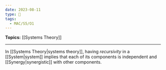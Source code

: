 ```yaml
---
date: 2023-08-11
type: 🧠
tags:
  - MAC/S5/O1
---
```


**Topics:** [[Systems Theory]]

---

In [[Systems Theory|systems theory]], having _recursivity_ in a [[System|system]] implies that each of its components is independent and [[Synergy|synergistic]] with other components.
